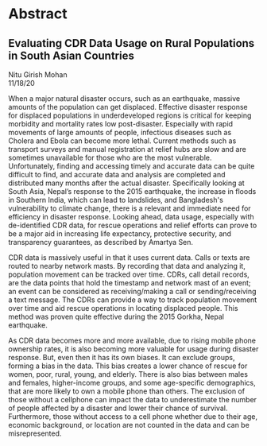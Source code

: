 # Abstract
## Evaluating CDR Data Usage on Rural Populations in South Asian Countries 
Nitu Girish Mohan    
11/18/20           

When a major natural disaster occurs, such as an earthquake, massive amounts of the population can get displaced. Effective disaster response for displaced populations in underdeveloped regions is critical for keeping morbidity and mortality rates low post-disaster. Especially with rapid movements of large amounts of people, infectious diseases such as Cholera and Ebola can become more lethal. Current methods such as transport surveys and manual registration at relief hubs are slow and are sometimes unavailable for those who are the most vulnerable. Unfortunately, finding and accessing timely and accurate data can be quite difficult to find, and accurate data and analysis are completed and distributed many months after the actual disaster. Specifically looking at South Asia, Nepal’s response to the 2015 earthquake, the increase in floods in Southern India, which can lead to landslides, and Bangladesh's vulnerability to climate change, there is a relevant and immediate need for efficiency in disaster response. Looking ahead, data usage, especially with de-identified CDR data, for rescue operations and relief efforts can prove to be a major aid in increasing life expectancy, protective security, and transparency guarantees, as described by Amartya Sen.       

CDR data is massively useful in that it uses current data. Calls or texts are routed to nearby network masts. By recording that data and analyzing it, population movement can be tracked over time. CDRs, call detail records, are the data points that hold the timestamp and network mast of an event; an event can be considered as receiving/making a call or sending/receiving a text message. The CDRs can provide a way to track population movement over time and aid rescue operations in locating displaced people. This method was proven quite effective during the 2015 Gorkha, Nepal earthquake.     

As CDR data becomes more and more available, due to rising mobile phone ownership rates, it is also becoming more valuable for usage during disaster response. But, even then it has its own biases. It can exclude groups, forming a bias in the data. This bias creates a lower chance of rescue for women, poor, rural, young, and elderly. There is also bias between males and females, higher-income groups, and some age-specific demographics, that are more likely to own a mobile phone than others. The exclusion of those without a cellphone can impact the data to underestimate the number of people affected by a disaster and lower their chance of survival. Furthermore, those without access to a cell phone whether due to their age, economic background, or location are not counted in the data and can be misrepresented.      

 
